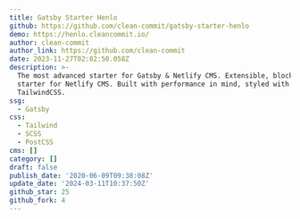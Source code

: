 ```yaml
---
title: Gatsby Starter Henlo
github: https://github.com/clean-commit/gatsby-starter-henlo
demo: https://henlo.cleancommit.io/
author: clean-commit
author_link: https://github.com/clean-commit
date: 2023-11-27T02:02:50.058Z
description: >-
  The most advanced starter for Gatsby & Netlify CMS. Extensible, block based
  starter for Netlify CMS. Built with performance in mind, styled with
  TailwindCSS.
ssg:
  - Gatsby
css:
  - Tailwind
  - SCSS
  - PostCSS
cms: []
category: []
draft: false
publish_date: '2020-06-09T09:38:08Z'
update_date: '2024-03-11T10:37:50Z'
github_star: 25
github_fork: 4
---
```

